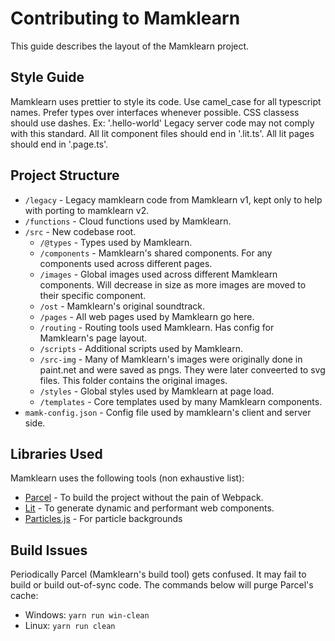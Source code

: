 # Contributing to Mamklearn

This guide describes the layout of the Mamklearn project.

## Style Guide

Mamklearn uses prettier to style its code.
Use camel_case for all typescript names.
Prefer types over interfaces whenever possible.
CSS classess should use dashes. Ex: '.hello-world'
Legacy server code may not comply with this standard.
All lit component files should end in '.lit.ts'.
All lit pages should end in '.page.ts'.

## Project Structure

-   `/legacy` - Legacy mamklearn code from Mamklearn v1, kept only to help with porting to mamklearn v2.
-   `/functions` - Cloud functions used by Mamklearn.
-   `/src` - New codebase root.
    -   `/@types` - Types used by Mamklearn.
    -   `/components` - Mamklearn's shared components. For any components used across different pages.
    -   `/images` - Global images used across different Mamklearn components. Will decrease in size as more images are moved to their specific component.
    -   `/ost` - Mamklearn's original soundtrack.
    -   `/pages` - All web pages used by Mamklearn go here.
    -   `/routing` - Routing tools used Mamklearn. Has config for Mamklearn's page layout.
    -   `/scripts` - Additional scripts used by Mamklearn.
    -   `/src-img` - Many of Mamklearn's images were originally done in paint.net and were saved as pngs. They were later conveerted to svg files. This folder contains the original images.
    -   `/styles` - Global styles used by Mamklearn at page load.
    -   `/templates` - Core templates used by many Mamklearn components.
-   `mamk-config.json` - Config file used by mamklearn's client and server side.

## Libraries Used

Mamklearn uses the following tools (non exhaustive list):

-   [Parcel](https://github.com/parcel-bundler/parcel) - To build the project without the pain of Webpack.
-   [Lit](https://github.com/lit/lit) - To generate dynamic and performant web components.
-   [Particles.js](https://github.com/VincentGarreau/particles.js/) - For particle backgrounds

## Build Issues

Periodically Parcel (Mamklearn's build tool) gets confused.
It may fail to build or build out-of-sync code.
The commands below will purge Parcel's cache:

-   Windows: `yarn run win-clean`
-   Linux: `yarn run clean`
